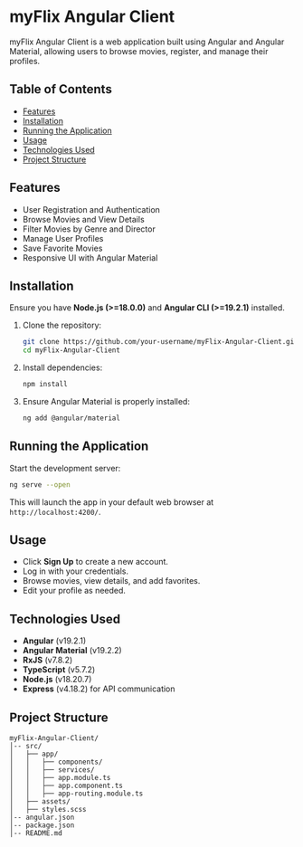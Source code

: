 # myFlix Angular Client

myFlix Angular Client is a web application built using Angular and Angular Material, allowing users to browse movies, register, and manage their profiles.

## Table of Contents
- [Features](#features)
- [Installation](#installation)
- [Running the Application](#running-the-application)
- [Usage](#usage)
- [Technologies Used](#technologies-used)
- [Project Structure](#project-structure)

## Features
- User Registration and Authentication
- Browse Movies and View Details
- Filter Movies by Genre and Director
- Manage User Profiles
- Save Favorite Movies
- Responsive UI with Angular Material

## Installation

Ensure you have **Node.js (>=18.0.0)** and **Angular CLI (>=19.2.1)** installed.

1. Clone the repository:
   ```sh
   git clone https://github.com/your-username/myFlix-Angular-Client.git
   cd myFlix-Angular-Client
   ```

2. Install dependencies:
   ```sh
   npm install
   ```

3. Ensure Angular Material is properly installed:
   ```sh
   ng add @angular/material
   ```

## Running the Application

Start the development server:
```sh
ng serve --open
```
This will launch the app in your default web browser at `http://localhost:4200/`.

## Usage
- Click **Sign Up** to create a new account.
- Log in with your credentials.
- Browse movies, view details, and add favorites.
- Edit your profile as needed.

## Technologies Used
- **Angular** (v19.2.1)
- **Angular Material** (v19.2.2)
- **RxJS** (v7.8.2)
- **TypeScript** (v5.7.2)
- **Node.js** (v18.20.7)
- **Express** (v4.18.2) for API communication

## Project Structure
```
myFlix-Angular-Client/
│-- src/
│   ├── app/
│   │   ├── components/
│   │   ├── services/
│   │   ├── app.module.ts
│   │   ├── app.component.ts
│   │   ├── app-routing.module.ts
│   ├── assets/
│   ├── styles.scss
│-- angular.json
│-- package.json
│-- README.md
```
